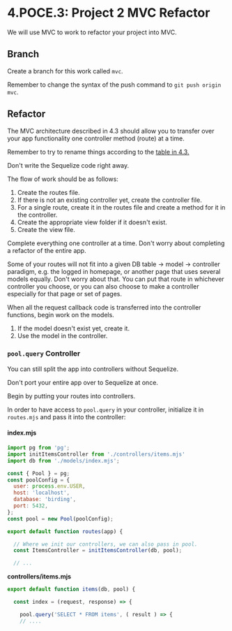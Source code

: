 # 4.POCE.3: Project 2 MVC Refactor

We will use MVC to work to refactor your project into MVC.

## Branch

Create a branch for this work called `mvc`.

Remember to change the syntax of the push command to `git push origin mvc`.

## Refactor

The MVC architecture described in 4.3 should allow you to transfer over your app functionality one controller method \(route\) at a time.

Remember to try to rename things according to the [table in 4.3.](../4.2-mvc/#names)

Don't write the Sequelize code right away.

The flow of work should be as follows:

1. Create the routes file.
2. If there is not an existing controller yet, create the controller file.
3. For a single route, create it in the routes file and create a method for it in the controller.
4. Create the appropriate view folder if it doesn't exist.
5. Create the view file.

Complete everything one controller at a time. Don't worry about completing a refactor of the entire app.

Some of your routes will not fit into a given DB table -&gt; model -&gt; controller paradigm, e.g. the logged in homepage, or another page that uses several models equally. Don't worry about that. You can put that route in whichever controller you choose, or you can also choose to make a controller especially for that page or set of pages.

When all the request callback code is transferred into the controller functions, begin work on the models.

1. If the model doesn't exist yet, create it.
2. Use the model in the controller.

### `pool.query` Controller

You can still split the app into controllers without Sequelize.

Don't port your entire app over to Sequelize at once.

Begin by putting your routes into controllers.

In order to have access to `pool.query` in your controller, initialize it in `routes.mjs` and pass it into the controller:

#### index.mjs

```javascript
import pg from 'pg';
import initItemsController from './controllers/items.mjs'
import db from './models/index.mjs';

const { Pool } = pg;
const poolConfig = {
  user: process.env.USER,
  host: 'localhost',
  database: 'birding',
  port: 5432,
};
const pool = new Pool(poolConfig);

export default function routes(app) {

  // Where we init our controllers, we can also pass in pool.
  const ItemsController = initItemsController(db, pool);

  // ...
```

**controllers/items.mjs**

```javascript
export default function items(db, pool) {

  const index = (request, response) => {

    pool.query('SELECT * FROM items', ( result ) => {
    // ....
```

